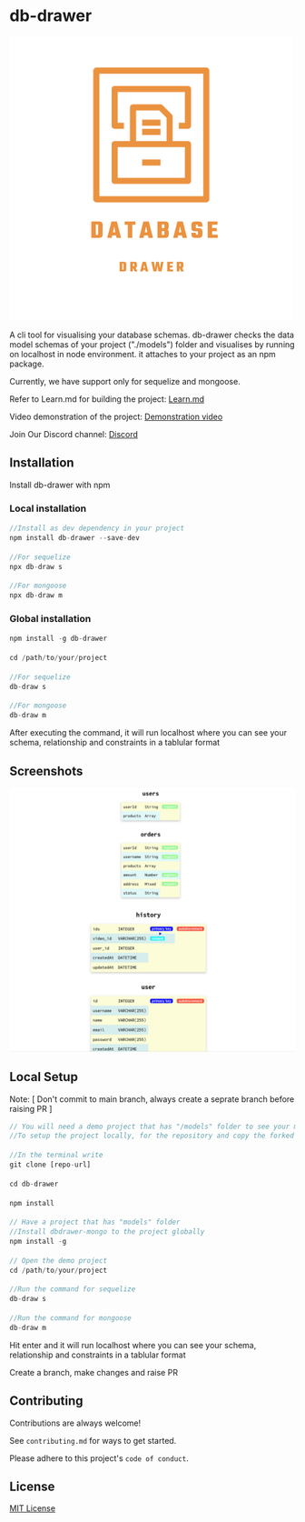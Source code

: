 # db-drawer
![db-drawer](db-drawer-logo.png)

A cli tool for visualising your database schemas. db-drawer checks the data model schemas of your project ("./models") folder and visualises by running on localhost in node environment. it attaches to your project as an npm package.

Currently, we have support only for sequelize and mongoose.

Refer to Learn.md for building the project: <a href="https://github.com/Bhanu-code/db-drawer/blob/main/Learn.md">Learn.md</a>

Video demonstration of the project: <a href="https://youtu.be/bcp6hE_R75U?si=Rd8dj-SLtZwtVjwH">Demonstration video</a>

Join Our Discord channel: <a href="https://discord.gg/bgnvc7Wc">Discord</a>


## Installation

Install db-drawer with npm

### Local installation

```javascript
//Install as dev dependency in your project
npm install db-drawer --save-dev

//For sequelize
npx db-draw s

//For mongoose
npx db-draw m
```

### Global installation

```javascript
npm install -g db-drawer

cd /path/to/your/project

//For sequelize
db-draw s

//For mongoose
db-draw m
```
After executing the command, it will run localhost where you can see your schema, relationship and constraints in a tablular format
    
## Screenshots

![db-draw with mongoDB](mongo2.png)
![db-draw with SQL](sql.png)

## Local Setup

Note: [ Don't commit to main branch, always create a seprate branch before raising PR ]

```javascript
// You will need a demo project that has "/models" folder to see your models visualised.
//To setup the project locally, for the repository and copy the forked copy the https url

//In the terminal write
git clone [repo-url]

cd db-drawer

npm install

// Have a project that has "models" folder
//Install dbdrawer-mongo to the project globally
npm install -g 

// Open the demo project
cd /path/to/your/project

//Run the command for sequelize
db-draw s

//Run the command for mongoose
db-draw m

```

Hit enter and it will run localhost where you can see your schema, relationship and constraints in a tablular format

Create a branch, make changes and raise PR


## Contributing

Contributions are always welcome!

See `contributing.md` for ways to get started.

Please adhere to this project's `code of conduct`.


## License

[MIT License](LICENSE)

